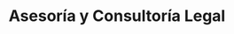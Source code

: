 ---
title: Asesoría y Consultoría Legal
layout: servicio
icono: bi-cash-coin
descripcion: descripcion
---
